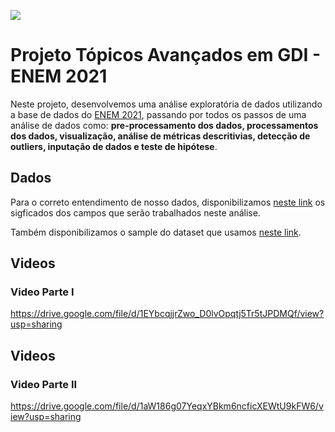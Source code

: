![](https://upload.wikimedia.org/wikipedia/pt/8/80/Enem_logo.png)
# Projeto Tópicos Avançados em GDI - ENEM 2021
Neste projeto, desenvolvemos uma análise exploratória de dados utilizando a base de dados do [ENEM 2021](https://www.gov.br/inep/pt-br/acesso-a-informacao/dados-abertos/microdados/enem), passando por todos os passos de uma análise de dados como: **pre-processamento dos dados, processamentos dos dados, visualização, análise de métricas descritivias, detecção de outliers, inputação de dados e teste de hipótese**.

## Dados
Para o correto entendimento de nosso dados, disponibilizamos [neste link](https://docs.google.com/spreadsheets/d/1-y2XLTG_AWINH6F4FKPcjfNl1yeFIPujACHJwHKMR5Y/edit?usp=sharing) os sigficados dos campos que serão trabalhados neste análise.

Também disponibilizamos o sample do dataset que usamos [neste link](https://drive.google.com/drive/folders/1e7p0jmvarkBoupnZAErkrlykCUNucI73?usp=sharing).

## Videos
### Video Parte I
https://drive.google.com/file/d/1EYbcqjjrZwo_D0lvOpqtj5Tr5tJPDMQf/view?usp=sharing

## Videos
### Video Parte II
https://drive.google.com/file/d/1aW186g07YeqxYBkm6ncficXEWtU9kFW6/view?usp=sharing
